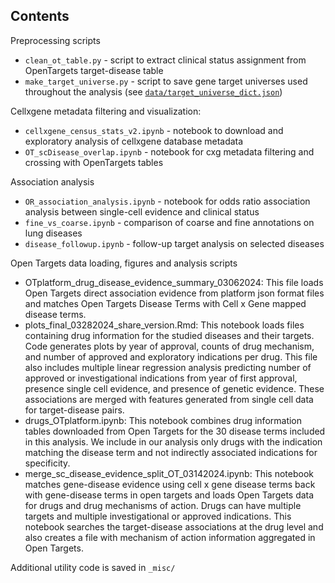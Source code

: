 Contents
--------

Preprocessing scripts

- `clean_ot_table.py` - script to extract clinical status assignment from OpenTargets target-disease table
- `make_target_universe.py` - script to save gene target universes used throughout the analysis (see [`data/target_universe_dict.json`](https://github.com/emdann/sc_target_evidence/blob/master/data/target_universe_dict.json))

Cellxgene metadata filtering and visualization:
- `cellxgene_census_stats_v2.ipynb` - notebook to download and exploratory analysis of cellxgene database metadata
- `OT_scDisease_overlap.ipynb` - notebook for cxg metadata filtering and crossing with OpenTargets tables

Association analysis
- `OR_association_analysis.ipynb` - notebook for odds ratio association analysis between single-cell evidence and clinical status
- `fine_vs_coarse.ipynb` - comparison of coarse and fine annotations on lung diseases
- `disease_followup.ipynb` - follow-up target analysis on selected diseases

Open Targets data loading, figures and analysis scripts
- OTplatform_drug_disease_evidence_summary_03062024: This file loads Open Targets direct association evidence from platform json format files and matches Open Targets Disease Terms with Cell x Gene mapped disease terms.
- plots_final_03282024_share_version.Rmd: This notebook loads files containing drug information for the studied diseases and their targets. Code generates plots by year of approval, counts of drug mechanism, and number of approved and exploratory indications per drug. This file also includes multiple linear regression analysis predicting number of approved or investigational indications from year of first approval, presence single cell evidence, and presence of genetic evidence. These associations are merged with features generated from single cell data for target-disease pairs.
- drugs_OTplatform.ipynb: This notebook combines drug information tables downloaded from Open Targets for the 30 disease terms included in this analysis. We include in our analysis only drugs with the indication matching the disease term and not indirectly associated indications for specificity.
- merge_sc_disease_evidence_split_OT_03142024.ipynb: This notebook matches gene-disease evidence using cell x gene disease terms back with gene-disease terms in open targets and loads Open Targets data for drugs and drug mechanisms of action. Drugs can have multiple targets and multiple investigational or approved indications. This notebook searches the target-disease associations at the drug level and also creates a file with mechanism of action information aggregated in Open Targets. 


Additional utility code is saved in `_misc/`
